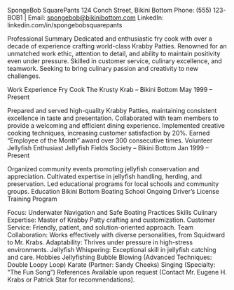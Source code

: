 SpongeBob SquarePants
124 Conch Street, Bikini Bottom
Phone: (555) 123-BOB1 | Email: spongebob@bikinibottom.com
LinkedIn: linkedin.com/in/spongebobsquarepants

Professional Summary
Dedicated and enthusiastic fry cook with over a decade of experience crafting world-class Krabby Patties. Renowned for an unmatched work ethic, attention to detail, and ability to maintain positivity even under pressure. Skilled in customer service, culinary excellence, and teamwork. Seeking to bring culinary passion and creativity to new challenges.

Work Experience
Fry Cook
The Krusty Krab – Bikini Bottom
May 1999 – Present

Prepared and served high-quality Krabby Patties, maintaining consistent excellence in taste and presentation.
Collaborated with team members to provide a welcoming and efficient dining experience.
Implemented creative cooking techniques, increasing customer satisfaction by 20%.
Earned “Employee of the Month” award over 300 consecutive times.
Volunteer Jellyfish Enthusiast
Jellyfish Fields Society – Bikini Bottom
Jan 1999 – Present

Organized community events promoting jellyfish conservation and appreciation.
Cultivated expertise in jellyfish handling, herding, and preservation.
Led educational programs for local schools and community groups.
Education
Bikini Bottom Boating School
Ongoing Driver’s License Training Program

Focus: Underwater Navigation and Safe Boating Practices
Skills
Culinary Expertise: Master of Krabby Patty crafting and customization.
Customer Service: Friendly, patient, and solution-oriented approach.
Team Collaboration: Works effectively with diverse personalities, from Squidward to Mr. Krabs.
Adaptability: Thrives under pressure in high-stress environments.
Jellyfish Whispering: Exceptional skill in jellyfish catching and care.
Hobbies
Jellyfishing
Bubble Blowing (Advanced Techniques: Double Loopy Loop)
Karate (Partner: Sandy Cheeks)
Singing (Specialty: “The Fun Song”)
References
Available upon request (Contact Mr. Eugene H. Krabs or Patrick Star for recommendations).

